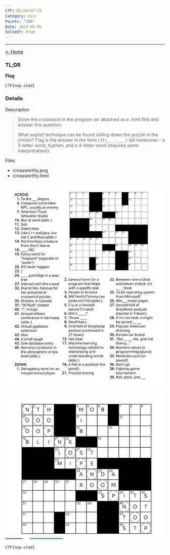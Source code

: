 ```yaml
---
CTF: BSidesSF'24
Category: misc
Points: "100"
Date: 2024-05-05
Solved?: true
---
```

----
[<- Home](../../)
### TL;DR

**Flag**

```
CTF{nop-sled}
```

### Details

Description

> Solve the crossword in the program (or attached as a .html file) and answer this question:
> 
> What exploit technique can be found sliding down the puzzle in the circles? Flag is the answer in the form `CTF{___-____}` (all lowercase - a 3-letter word, hyphen, and a 4-letter word (requires some interpretation)).
> 


Files
- crossworthy.png
- crossworthy.html

![](source/crossworthy.png)
![](assets/Pasted%20image%2020240505204951.png)


```
CTF{nop-sled}
```